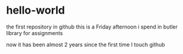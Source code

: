 # hello-world
the first repository in github
this is a Friday afternoon i spend in butler library for assignments

now it has been almost 2 years since the first time I touch github